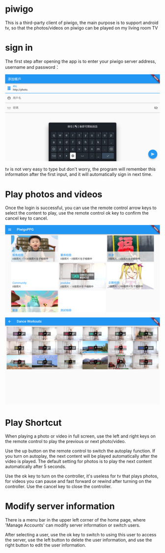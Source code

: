 # piwigo

This is a third-party client of piwigo, the main purpose is to support android
tv, so that the photos/videos on piwigo can be played on my living room TV

# sign in

The first step after opening the app is to enter your piwigo server address,
username and password：

![](document/tv0.png)

tv is not very easy to type but don't worry, the program will remember this
information after the first input, and it will automatically sign in next time.

# Play photos and videos

Once the login is successful, you can use the remote control arrow keys to
select the content to play, use the remote control ok key to confirm the cancel
key to cancel.

![](document/tv1.png)

![](document/tv2.png)

# Play Shortcut

When playing a photo or video in full screen, use the left and right keys on the
remote control to play the previous or next photo/video.

Use the up button on the remote control to switch the autoplay function. If you
turn on autoplay, the next content will be played automatically after the video
is played. The default setting for photos is to play the next content
automatically after 5 seconds.

Use the ok key to turn on the controller, it's useless for tv that plays photos,
for videos you can pause and fast forward or rewind after turning on the
controller. Use the cancel key to close the controller.

# Modify server information

There is a menu bar in the upper left corner of the home page, where 'Manage
Accounts' can modify server information or switch users.

After selecting a user, use the ok key to switch to using this user to access
the server, use the left button to delete the user information, and use the
right button to edit the user information.
